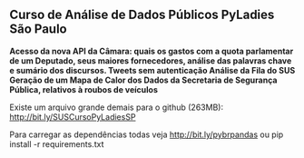
**Curso de Análise de Dados Públicos PyLadies São Paulo**
--------------------------------------------

**Acesso da nova API da Câmara: quais os gastos com a quota parlamentar de um Deputado, seus maiores fornecedores, análise das palavras chave e sumário dos discursos.
Tweets sem autenticação
Análise da Fila do SUS
Geração de um Mapa de Calor dos Dados da Secretaria de Segurança Pública, relativos à roubos de veículos**

Existe um arquivo grande demais para o github (263MB): http://bit.ly/SUSCursoPyLadiesSP

Para carregar as dependências todas veja http://bit.ly/pybrpandas ou pip install -r requirements.txt
